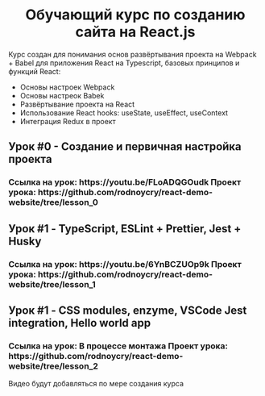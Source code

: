 <h1 align="center">
Обучающий курс по созданию сайта на React.js
</h1>

<p>
Курс создан для понимания основ развёртывания проекта на Webpack + Babel для приложения React на Typescript, базовых принципов и функций React:
</p>

- Основы настроек Webpack
- Основы настреок Babek
- Развёртывание проекта на React
- Использование React hooks: useState, useEffect, useContext
- Интеграция Redux в проект

<h2>
 Урок #0 - Создание и первичная настройка проекта
</h2>
<h3>
  Ссылка на урок: https://youtu.be/FLoADQGOudk
  Проект урока: https://github.com/rodnoycry/react-demo-website/tree/lesson_0
</h3>

<h2>
 Урок #1 - TypeScript, ESLint + Prettier, Jest + Husky
</h2>
<h3>
  Ссылка на урок: https://youtu.be/6YnBCZUOp9k
  Проект урока: https://github.com/rodnoycry/react-demo-website/tree/lesson_1
</h3>

<h2>
 Урок #1 - CSS modules, enzyme, VSCode Jest integration, Hello world app
</h2>
<h3>
  Ссылка на урок: В процессе монтажа
  Проект урока: https://github.com/rodnoycry/react-demo-website/tree/lesson_2
</h3>

Видео будут добавляться по мере создания курса
